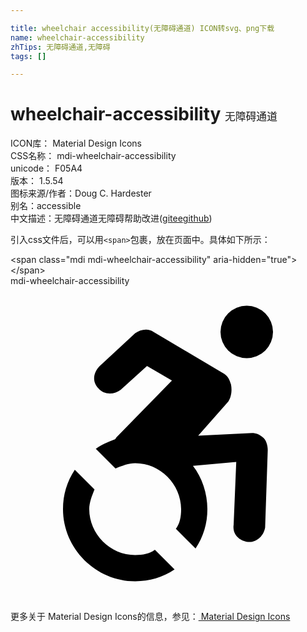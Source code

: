 ```yaml
---

title: wheelchair accessibility(无障碍通道) ICON转svg、png下载
name: wheelchair-accessibility
zhTips: 无障碍通道,无障碍
tags: []

---
```


# wheelchair-accessibility  <small style="font-size: 60%;font-weight: 100">无障碍通道</small>


<div class="detail-page">
<p>
<span>
ICON库：
<span class="badge-secondary badge">Material Design Icons</span> 
</span>
<br/>
<span>
CSS名称：
<span class="badge-secondary badge">mdi-wheelchair-accessibility</span> 
</span>
<br/>
<span>
unicode：
<span class="badge-secondary badge">F05A4</span> 
<copy-btn content='F05A4' btn-title=""></copy-btn>
<copy-btn :content='String.fromCodePoint(parseInt("F05A4", 16))' btn-title="复制U"></copy-btn>
</span>
<br/>
<span>
版本：
<span class="badge-secondary badge">1.5.54</span> 
</span>
<br/>
<span>图标来源/作者：<span class="badge-light badge">Doug C. Hardester</span></span> 
<br/>
<span>别名：<span class="badge-light badge">accessible</span></span><br/><span class="zh-detail">中文描述：<span class="badge-primary badge">无障碍通道</span><span class="badge-primary badge">无障碍</span><span class="help-link"><span>帮助改进</span>(<a href="https://gitee.com/liuwave/icon-helper/edit/master/json/material/wheelchair-accessibility.json" target="_blank" rel="noopener noreferrer">gitee</a><a href="https://github.com/liuwave/icon-helper/edit/master/json/material/wheelchair-accessibility.json" target="_blank" rel="noopener noreferrer">github</a></span>)</span><br/>
</p>
</div>
<div class="alert alert-dark">
  <i class="mdi mdi-wheelchair-accessibility mdi-48px"></i>
  <i class="mdi mdi-wheelchair-accessibility mdi-36px"></i>
  <i class="mdi mdi-wheelchair-accessibility mdi-24px"></i>
  <i class="mdi mdi-wheelchair-accessibility mdi-18px"></i>
</div>
<div>
  <p>引入css文件后，可以用<code>&lt;span&gt;</code>包裹，放在页面中。具体如下所示：    
  </p>
  <div class="alert alert-primary" style="font-size: 14px">
    &lt;span class="mdi mdi-wheelchair-accessibility" aria-hidden="true"&gt;&lt;/span&gt;
    <copy-btn content='<span class="mdi mdi-wheelchair-accessibility" aria-hidden="true"></span>'></copy-btn>
  </div>
  <div class="alert alert-secondary">
    <i class="mdi mdi-wheelchair-accessibility"
    style="font-size: 24px"
    aria-hidden="true"></i> mdi-wheelchair-accessibility
    <copy-btn content="mdi-wheelchair-accessibility" btn-title="复制图标名称"></copy-btn>
  </div>
</div>
<div id="svg" class="svg-wrap">
<svg xmlns="http://www.w3.org/2000/svg" viewBox="0 0 24 24"><path d="M18.4,11.2L14.3,11.4L16.6,8.8C16.8,8.5 16.9,8 16.8,7.5C16.7,7.2 16.6,6.9 16.3,6.7L10.9,3.5C10.5,3.2 9.9,3.3 9.5,3.6L6.8,6.1C6.3,6.6 6.2,7.3 6.7,7.8C7.1,8.3 7.9,8.3 8.4,7.9L10.4,6.1L12.3,7.2L8.1,11.5C8,11.6 8,11.7 7.9,11.7C7.4,11.9 6.9,12.1 6.5,12.4L8,13.9C8.5,13.7 9,13.5 9.5,13.5C11.4,13.5 13,15.1 13,17C13,17.6 12.9,18.1 12.6,18.5L14.1,20C14.7,19.1 15,18.1 15,17C15,15.8 14.6,14.6 13.9,13.7L17.2,13.4L17,18.2C16.9,18.9 17.4,19.4 18.1,19.5H18.2C18.8,19.5 19.3,19 19.4,18.4L19.6,12.5C19.6,12.2 19.5,11.8 19.3,11.6C19,11.3 18.7,11.2 18.4,11.2M18,5.5A2,2 0 0,0 20,3.5A2,2 0 0,0 18,1.5A2,2 0 0,0 16,3.5A2,2 0 0,0 18,5.5M12.5,21.6C11.6,22.2 10.6,22.5 9.5,22.5C6.5,22.5 4,20 4,17C4,15.9 4.3,14.9 4.9,14L6.4,15.5C6.2,16 6,16.5 6,17C6,18.9 7.6,20.5 9.5,20.5C10.1,20.5 10.6,20.4 11,20.1L12.5,21.6Z" /></svg>
</div>
<detail full-name='mdi-wheelchair-accessibility'></detail>
    
<div><p>更多关于 Material Design Icons的信息，参见：<a target="_blank" href="https://iconhelper.cn/material.html"> Material Design Icons</a>
</p></div>
